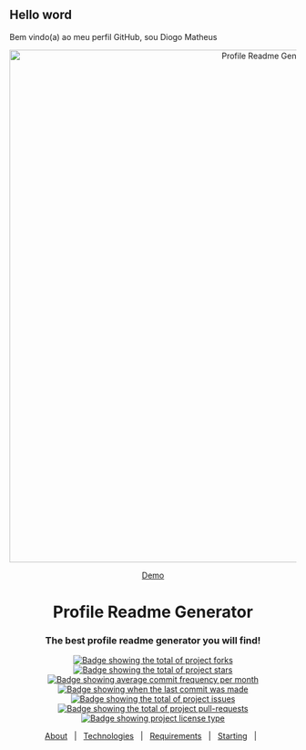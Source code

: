 ## Hello word
Bem vindo(a) ao meu perfil GitHub, sou Diogo Matheus

<div align="center" id="top">
  <img src="https://profile-readme-generator.com/assets/app.png" width="900" alt="Profile Readme Generator" />

  <a href="https://profile-readme-generator.com">Demo</a>
</div>

<div align="center">
  <h1>Profile Readme Generator</h1>
  <h3>The best profile readme generator you will find!</h3>
</div>

<p align="center">
  <a href="https://github.com/diogomatheus/profile-readme-generator/fork" target="_blank">
    <img src="https://img.shields.io/github/forks/diogomatheus/profile-readme-generator?" alt="Badge showing the total of project forks"/>
  </a>

  <a href="https://github.com/diogomatheus/profile-readme-generator/stargazers" target="_blank">
    <img src="https://img.shields.io/github/stars/diogomatheus/profile-readme-generator?" alt="Badge showing the total of project stars"/>
  </a>

  <a href="https://github.com/diogomatheus/profile-readme-generator/commits/main" target="_blank">
    <img src="https://img.shields.io/github/commit-activity/m/diogomatheus/profile-readme-generator?" alt="Badge showing average commit frequency per month"/>
  </a>

  <a href="https://github.com/diogomatheus/profile-readme-generator/commits/main" target="_blank">
    <img src="https://img.shields.io/github/last-commit/diogomatheus/profile-readme-generator?" alt="Badge showing when the last commit was made"/>
  </a>

  <a href="https://github.com/diogomatheus/profile-readme-generator/issues" target="_blank">
    <img src="https://img.shields.io/github/issues/diogomatheus/profile-readme-generator?" alt="Badge showing the total of project issues"/>
  </a>

  <a href="https://github.com/maurodesouza/profile-readme-generator/pulls" target="_blank">
    <img src="https://img.shields.io/github/issues-pr/diogomatheus/profile-readme-generator?" alt="Badge showing the total of project pull-requests"/>
  </a>

  <a href="https://github.com/diogomatheus/profile-readme-generator/blob/master/LICENSE.md" target="_blank">
    <img alt="Badge showing project license type" src="https://img.shields.io/github/license/diogomatheus/profile-readme-generator?color=f85149">
  </a>
</p>


<p align="center">
  <a href="#dart-about">About</a> &#xa0; | &#xa0;
  <a href="#rocket-main-technologies">Technologies</a> &#xa0; | &#xa0;
  <a href="#white_check_mark-requirements">Requirements</a> &#xa0; | &#xa0;
  <a href="#checkered_flag-starting">Starting</a> &#xa0; | &#xa0;
